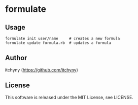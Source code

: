 # formulate
## Usage
```shell
formulate init user/name     # creates a new formula
formulate update formula.rb  # updates a formula
```

## Author
itchyny (https://github.com/itchyny)

## License
This software is released under the MIT License, see LICENSE.
